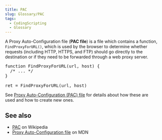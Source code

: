 ```yaml
---
title: PAC
slug: Glossary/PAC
tags:
  - CodingScripting
  - Glossary
---
```

<p>A Proxy Auto-Configuration file (<strong>PAC file</strong>) is a file which contains a function, <code>FindProxyForURL()</code>, which is used by the browser to determine whether requests (including HTTP, HTTPS, and FTP) should go directly to the destination or if they need to be forwarded through a web proxy server.</p>

<pre class="brush: js">function FindProxyForURL(url, host) {
  /* ... */
}

ret = FindProxyForURL(url, host)</pre>

<p>See <a href="/en-US/docs/Web/HTTP/Proxy_servers_and_tunneling/Proxy_Auto-Configuration_PAC_file">Proxy Auto-Configuration (PAC) file</a> for details about how these are used and how to create new ones.</p>

<h2 id="see_also">See also</h2>

<ul>
 <li><a href="https://en.wikipedia.org/wiki/Proxy_auto-config" title="Read about PAC files on Wikipedia">PAC</a> on Wikipedia</li>
 <li><a href="/en-US/docs/Web/HTTP/Proxy_servers_and_tunneling/Proxy_Auto-Configuration_PAC_file">Proxy Auto-Configuration file</a> on MDN</li>
</ul>
